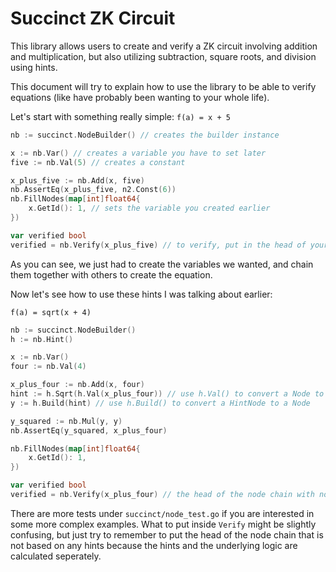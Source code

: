 # Succinct ZK Circuit

This library allows users to create and verify a ZK circuit involving addition and multiplication, but also utilizing subtraction, square roots, and division using hints.

This document will try to explain how to use the library to be able to verify equations (like have probably been wanting to your whole life).

Let's start with something really simple:
`f(a) = x + 5`
```go
nb := succinct.NodeBuilder() // creates the builder instance

x := nb.Var() // creates a variable you have to set later
five := nb.Val(5) // creates a constant

x_plus_five := nb.Add(x, five)
nb.AssertEq(x_plus_five, n2.Const(6))
nb.FillNodes(map[int]float64{
    x.GetId(): 1, // sets the variable you created earlier
})

var verified bool
verified = nb.Verify(x_plus_five) // to verify, put in the head of your node chain
```

As you can see, we just had to create the variables we wanted, and chain them together with others to create the equation. 

Now let's see how to use these hints I was talking about earlier:

`f(a) = sqrt(x + 4)`
```go
nb := succinct.NodeBuilder()
h := nb.Hint()

x := nb.Var()
four := nb.Val(4)

x_plus_four := nb.Add(x, four)
hint := h.Sqrt(h.Val(x_plus_four)) // use h.Val() to convert a Node to a HintNode
y := h.Build(hint) // use h.Build() to convert a HintNode to a Node

y_squared := nb.Mul(y, y)
nb.AssertEq(y_squared, x_plus_four)

nb.FillNodes(map[int]float64{
    x.GetId(): 1,
})

var verified bool
verified = nb.Verify(x_plus_four) // the head of the node chain with no hints/equality is x_plus_four (hints and equality are computed separately)
```

There are more tests under `succinct/node_test.go` if you are interested in some more complex examples. What to put inside 
`Verify` might be slightly confusing, but just try to remember to put the head of the node chain that is not based on any hints because
the hints and the underlying logic are calculated seperately.




